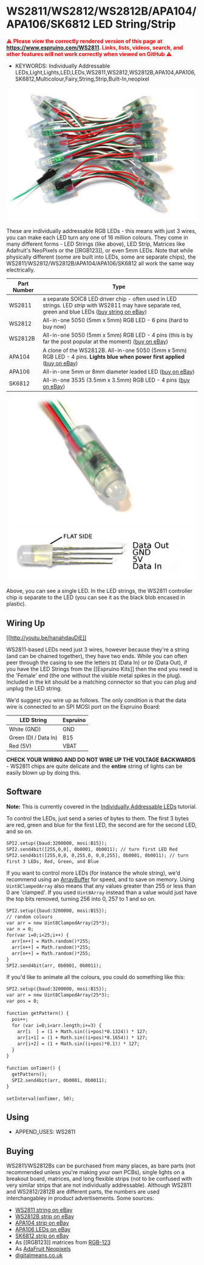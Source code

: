 <!--- Copyright (c) 2017 Gordon Williams, Pur3 Ltd. See the file LICENSE for copying permission. -->
WS2811/WS2812/WS2812B/APA104/APA106/SK6812 LED String/Strip
===========================================================

<span style="color:red">:warning: **Please view the correctly rendered version of this page at https://www.espruino.com/WS2811. Links, lists, videos, search, and other features will not work correctly when viewed on GitHub** :warning:</span>

* KEYWORDS: Individually Addressable LEDs,Light,Lights,LED,LEDs,WS2811,WS2812,WS2812B,APA104,APA106,SK6812,Multicolour,Fairy,String,Strip,Built-In,neopixel

![WS2811 LED](WS2811/25.jpg)

These are individually addressable RGB LEDs - this means with just 3 wires, you can make each LED turn any one of 16 million colours. They come in many different forms - LED Strings (like above), LED Strip, Matrices like Adafruit's NeoPixels or the [[RGB123]], or even 5mm LEDs. Note that while physically different (some are built into LEDs, some are separate chips), the WS2811/WS2812/WS2812B/APA104/APA106/SK6812 all work the same way electrically.

| Part Number | Type |
|-------------|------|
| WS2811  | a separate SOIC8 LED driver chip - often used in LED strings. LED *strip* with WS2811 may have separate red, green and blue LEDs ([buy string on eBay](http://www.ebay.com/sch/i.html?_nkw=ws2811+string)) |
| WS2812  | All-in-one 5050 (5mm x 5mm) RGB LED - 6 pins (hard to buy now) |
| WS2812B  | All-in-one 5050 (5mm x 5mm) RGB LED - 4 pins (this is by far the post popular at the moment) ([buy on eBay](http://www.ebay.com/sch/i.html?_nkw=WS2812B+-APA104)) |
| APA104  | A clone of the WS2812B. All-in-one 5050 (5mm x 5mm) RGB LED - 4 pins. **Lights blue when power first applied** ([buy on eBay](http://www.ebay.com/sch/i.html?_nkw=APA104)) |
| APA106  | All-in-one 5mm or 8mm diameter leaded LED ([buy on eBay](http://www.ebay.com/sch/i.html?_nkw=APA106)) |
| SK6812  | All-in-one 3535 (3.5mm x 3.5mm) RGB LED - 4 pins ([buy on eBay](http://www.ebay.com/sch/i.html?_nkw=SK6812)) |

![Single WS2811 LED](WS2811/single.jpg)
![APA106 5mm LED](WS2811/5mm.jpg)

Above, you can see a single LED. In the LED strings, the WS2811 controller chip is separate to the LED (you can see it as the black blob encased in plastic).

Wiring Up
--------

[[http://youtu.be/hanahdauDiE]]

WS2811-based LEDs need just 3 wires, however because they're a string (and can be chained together), they have two ends. While you can often peer through the casing to see the letters ```DI``` (Data In) or ```DO``` (Data Out), if you have the LED Strings from the [[Espruino Kits]] then the end you need is the 'Female' end (the one without the visible metal spikes in the plug). Included in the kit should be a matching connector so that you can plug and unplug the LED string.

We'd suggest you wire up as follows. The only condition is that the data wire is connected to an SPI MOSI port on the Espruino Board:

| LED String | Espruino   |
| -------    | ---------- |
| White	(GND)     | GND        |
| Green (DI / Data In) | B15        |
| Red (5V)       | VBAT       |

**CHECK YOUR WIRING AND DO NOT WIRE UP THE VOLTAGE BACKWARDS** - WS2811 chips are quite delicate and the **entire** string of lights can be easily blown up by doing this.

Software
-------

**Note:** This is currently covered in the [Individually Addressable LEDs](/Individually+Addressable+LEDs) tutorial.

To control the LEDs, just send a series of bytes to them. The first 3 bytes are red, green and blue for the first LED, the second are for the second LED, and so on.

```
SPI2.setup({baud:3200000, mosi:B15});
SPI2.send4bit([255,0,0], 0b0001, 0b0011); // turn first LED Red
SPI2.send4bit([255,0,0, 0,255,0, 0,0,255], 0b0001, 0b0011); // turn first 3 LEDs, Red, Green, and Blue
```

If you want to control more LEDs (for instance the whole string), we'd recommend using an [ArrayBuffer](/Reference#Uint8ClampedArray) for speed, and to save on memory.
Using `Uint8ClampedArray` also means that any values greater than 255 or less than 0 are 'clamped'. If you used `Uint8Array` instead than a value would just have the top bits removed, turning 256 into 0, 257 to 1 and so on.

```
SPI2.setup({baud:3200000, mosi:B15});
// random colours
var arr = new Uint8ClampedArray(25*3);
var n = 0;
for(var i=0;i<25;i++) {
  arr[n++] = Math.random()*255;
  arr[n++] = Math.random()*255;
  arr[n++] = Math.random()*255;
}
SPI2.send4bit(arr, 0b0001, 0b0011);
```

If you'd like to animate all the colours, you could do something like this:

```
SPI2.setup({baud:3200000, mosi:B15});
var arr = new Uint8ClampedArray(25*3);
var pos = 0;

function getPattern() {
  pos++;
  for (var i=0;i<arr.length;i+=3) {
    arr[i  ] = (1 + Math.sin((i+pos)*0.1324)) * 127;
    arr[i+1] = (1 + Math.sin((i+pos)*0.1654)) * 127;
    arr[i+2] = (1 + Math.sin((i+pos)*0.1)) * 127;
  }
}

function onTimer() {
  getPattern();
  SPI2.send4bit(arr, 0b0001, 0b0011);
}

setInterval(onTimer, 50);
```

Using
-----

* APPEND_USES: WS2811

Buying
-----

WS2811/WS2812Bs can be purchased from many places, as bare parts (not recommended unless you're making your own PCBs), single lights on a breakout board, matrices, and long flexible strips (not to be confused with very similar strips that are not individually addressable). Although WS2811 and WS2812/2812B are different parts, the numbers are used interchangabley in product advertisements. Some sources:

* [WS2811 string on eBay](http://www.ebay.com/sch/i.html?_nkw=ws2811+string)
* [WS2812B strip on eBay](http://www.ebay.com/sch/i.html?_nkw=WS2812B+-APA104)
* [APA104 strip on eBay](http://www.ebay.com/sch/i.html?_nkw=APA104)
* [APA106 LEDs on eBay](http://www.ebay.com/sch/i.html?_nkw=APA106)
* [SK6812 strip on eBay](http://www.ebay.com/sch/i.html?_nkw=SK6812)
* As [[RGB123]] matrices from [RGB-123](http://rgb-123.com)
* As [AdaFruit Neopixels](http://www.adafruit.com/index.php?main_page=adasearch&q=neopixel)
* [digitalmeans.co.uk](https://digitalmeans.co.uk/shop/index.php?route=product/search&tag=ws2812)
